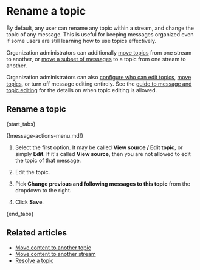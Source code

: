 # Rename a topic

By default, any user can rename any topic within a stream, and change the
topic of any message. This is useful for keeping messages organized even
if some users are still learning how to use topics effectively.

Organization administrators can additionally
[move topics](/help/move-content-to-another-stream#move-a-topic-to-another-stream)
from one stream to another, or
[move a subset of messages](/help/move-content-to-another-stream#move-messages-in-a-topic-to-another-stream)
to a topic from one stream to another.

Organization administrators can also
[configure who can edit topics](/help/configure-who-can-edit-topics),
[move topics](/help/configure-message-editing-and-deletion#configure-who-can-move-topics-between-streams),
or turn off message editing entirely. See the
[guide to message and topic editing](/help/configure-message-editing-and-deletion)
for the details on when topic editing is allowed.

## Rename a topic

{start_tabs}

{!message-actions-menu.md!}

1. Select the first option. It may be called **View source / Edit topic**,
   or simply **Edit**. If it's called **View source**, then you are not
   allowed to edit the topic of that message.

1. Edit the topic.

1. Pick **Change previous and following messages to this topic** from the
   dropdown to the right.

1. Click **Save**.

{end_tabs}

[move-permission-setting]: /help/configure-message-editing-and-deletion#configure-who-can-move-topics-between-streams

## Related articles

* [Move content to another topic](/help/move-content-to-another-topic)
* [Move content to another stream](/help/move-content-to-another-stream)
* [Resolve a topic](/help/resolve-a-topic)
